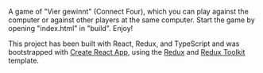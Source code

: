 A game of "Vier gewinnt" (Connect Four), which you can play against the computer or against other players at the same computer. Start the game by opening "index.html" in "build". Enjoy!

This project has been built with React, Redux, and TypeScript and was bootstrapped with [Create React App](https://github.com/facebook/create-react-app), using the [Redux](https://redux.js.org/) and [Redux Toolkit](https://redux-toolkit.js.org/) template.
